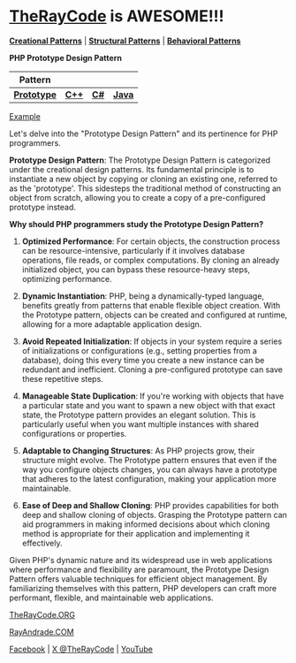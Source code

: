 # [TheRayCode](../../../README.md) is AWESOME!!!

**[Creational Patterns](../README.md)** | **[Structural Patterns](../../Structural/README.md)** | **[Behavioral Patterns](../../Behavioral/README.md)**

**PHP Prototype Design Pattern**

|Pattern|   |   |   |
|---|---|---|---|
|  [**Prototype**](README.md) | [**C++**](../../../CPP/Creational/Prototype/README.md) | [**C#**](../../../Csharp/Creational/Prototype/README.md) | [**Java**](../../../Java/Creational/Prototype/README.md) |

[Example](Show/README.md)

Let's delve into the "Prototype Design Pattern" and its pertinence for PHP programmers.

**Prototype Design Pattern**:
The Prototype Design Pattern is categorized under the creational design patterns. Its fundamental principle is to instantiate a new object by copying or cloning an existing one, referred to as the 'prototype'. This sidesteps the traditional method of constructing an object from scratch, allowing you to create a copy of a pre-configured prototype instead.

**Why should PHP programmers study the Prototype Design Pattern?**

1. **Optimized Performance**: For certain objects, the construction process can be resource-intensive, particularly if it involves database operations, file reads, or complex computations. By cloning an already initialized object, you can bypass these resource-heavy steps, optimizing performance.

2. **Dynamic Instantiation**: PHP, being a dynamically-typed language, benefits greatly from patterns that enable flexible object creation. With the Prototype pattern, objects can be created and configured at runtime, allowing for a more adaptable application design.

3. **Avoid Repeated Initialization**: If objects in your system require a series of initializations or configurations (e.g., setting properties from a database), doing this every time you create a new instance can be redundant and inefficient. Cloning a pre-configured prototype can save these repetitive steps.

4. **Manageable State Duplication**: If you're working with objects that have a particular state and you want to spawn a new object with that exact state, the Prototype pattern provides an elegant solution. This is particularly useful when you want multiple instances with shared configurations or properties.

5. **Adaptable to Changing Structures**: As PHP projects grow, their structure might evolve. The Prototype pattern ensures that even if the way you configure objects changes, you can always have a prototype that adheres to the latest configuration, making your application more maintainable.

6. **Ease of Deep and Shallow Cloning**: PHP provides capabilities for both deep and shallow cloning of objects. Grasping the Prototype pattern can aid programmers in making informed decisions about which cloning method is appropriate for their application and implementing it effectively.

Given PHP's dynamic nature and its widespread use in web applications where performance and flexibility are paramount, the Prototype Design Pattern offers valuable techniques for efficient object management. By familiarizing themselves with this pattern, PHP developers can craft more performant, flexible, and maintainable web applications.

[TheRayCode.ORG](https://www.TheRayCode.org)  

[RayAndrade.COM](https://www.RayAndrade.com)

[Facebook](https://www.facebook.com/TheRayCode/) | [X @TheRayCode](https://www.x.com/TheRayCode/) | [YouTube](https://www.youtube.com/TheRayCode/)
